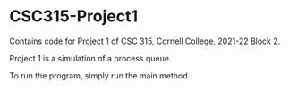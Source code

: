 # CSC315-Project1
Contains code for Project 1 of CSC 315, Cornell College, 2021-22 Block 2.

Project 1 is a simulation of a process queue.

To run the program, simply run the main method.
